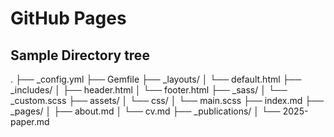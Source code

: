 # GitHub Pages


## Sample Directory tree
.
├── _config.yml
├── Gemfile
├── _layouts/
│   └── default.html
├── _includes/
│   ├── header.html
│   └── footer.html
├── _sass/
│   └── _custom.scss
├── assets/
│   └── css/
│       └── main.scss
├── index.md
├── _pages/
│   ├── about.md
│   └── cv.md
├── _publications/
│   └── 2025-paper.md
